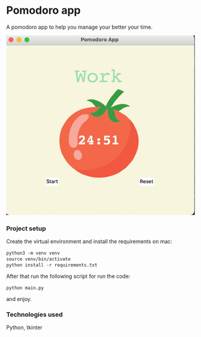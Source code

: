 # Pomodoro app

A pomodoro app to help you manage your better your time.
 
<p align="center">
    <img src="images/pomodoro-app.png"  />
</p>


<h3> Project setup </h3>
 
Create the virtual environment and install the requirements on mac:
<br/>
```
python3 -m venv venv
source venv/bin/activate
python install -r requirements.txt
```
After that run the following script for run the code:
<br/>
```
python main.py
```
and enjoy.
<br/>
<h3> Technologies used </h3>

Python, tkinter
